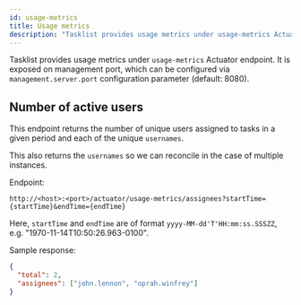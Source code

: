 ```yaml
---
id: usage-metrics
title: Usage metrics
description: "Tasklist provides usage metrics under usage-metrics Actuator endpoint. It is exposed on management port."
---
```


Tasklist provides usage metrics under `usage-metrics` Actuator endpoint. It is exposed on management port, which can be configured via `management.server.port` configuration parameter (default: 8080).

## Number of active users

This endpoint returns the number of unique users assigned to tasks in a given period and each of the unique `usernames`.

This also returns the `usernames` so we can reconcile in the case of multiple instances.

Endpoint:

```
http://<host>:<port>/actuator/usage-metrics/assignees?startTime={startTime}&endTime={endTime}
```

Here, `startTime` and `endTime` are of format `yyyy-MM-dd'T'HH:mm:ss.SSSZZ`, e.g. "1970-11-14T10:50:26.963-0100".

Sample response:

```json
{
  "total": 2,
  "assignees": ["john.lennon", "oprah.winfrey"]
}
```
